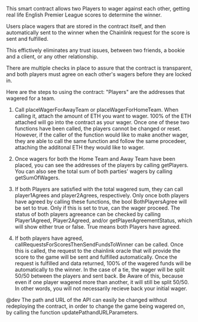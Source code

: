 This smart contract allows two Players to wager against each other, getting real life English Premier League scores to determine the winner.

Users place wagers that are stored in the contract itself, and then automatically sent to the winner when the Chainlink request for the score is sent and fulfilled.

This effictively eliminates any trust issues, between two friends, a bookie and a client, or any other relationship.

There are multiple checks in place to assure that the contract is transparent, and both players must agree on each other's wagers before they are locked in.

Here are the steps to using the contract:
"Players" are the addresses that wagered for a team.

1) Call placeWagerForAwayTeam or placeWagerForHomeTeam. When calling it, attach the amount of ETH you want to wager. 100% of the ETH attached will go into the contract as your wager. Once one of these two functions have been called, the players cannot be changed or reset. However, if the caller of the function would like to make another wager, they are able to call the same function and follow the same procedeer, attaching the additonal ETH they would like to wager.
   
2) Once wagers for both the Home Team and Away Team have been placed, you can see the addresses of the players by calling getPlayers. You can also see the total sum of both parties' wagers by calling getSumOfWagers.

3) If both Players are satisfied with the total wagered sum, they can call player1Agrees and player2Agrees, respectively. Only once both players have agreed by calling these functions, the bool BothPlayersAgree will be set to true. Only if this is set to true, can the wager proceed. The status of both players agreeance can be checked by calling Player1Agreed, Player2Agreed, and/or getPlayerAgreementStatus, which will show either true or false. True means both Players have agreed.

4) If both players have agreed, callRequestsForScoresThenSendFundsToWinner can be called. Once this is called, the request to the chainlink oracle that will provide the score to the game will be sent and fulfilled automatically. Once the request is fulfilled and data returned, 100% of the wagered funds will be automatically to the winner. In the case of a tie, the wager will be split 50/50 between the players and sent back. Be Aware of this, because even if one player wagered more than another, it will still be split 50/50. In other words, you will not necessarily recieve back your initial wager.

@dev
The path and URL of the API can easily be changed without redeploying the contract, in order to change the game being wagered on, by calling the function updatePathandURLParameters.
